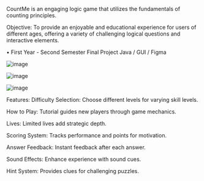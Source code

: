 CountMe is an engaging logic game that utilizes the fundamentals of counting principles. 

Objective: 
To provide an enjoyable and educational experience for users of different ages, offering a variety of challenging logical questions and interactive elements.

• First Year - Second Semester Final Project
Java / GUI / Figma 

![image](https://github.com/user-attachments/assets/d3afc78c-b8de-488c-992f-8c69addf4c2f)

![image](https://github.com/user-attachments/assets/95d82e51-6efc-4fba-a8fa-719453f95ca8)

![image](https://github.com/user-attachments/assets/d59c0eb5-d098-457b-a5f7-01df15201569)

Features:
Difficulty Selection: Choose different levels for varying skill levels. <br>

How to Play: Tutorial guides new players through game mechanics.<br>

Lives: Limited lives add strategic depth.<br>

Scoring System: Tracks performance and points for motivation.<br>

Answer Feedback: Instant feedback after each answer.<br>

Sound Effects: Enhance experience with sound cues.<br>

Hint System: Provides clues for challenging puzzles.<br>
